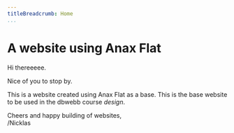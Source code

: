 ```yaml
---
titleBreadcrumb: Home
...
```

A website using Anax Flat
===============================

Hi thereeeee.

Nice of you to stop by.

This is a website created using Anax Flat as a base. This is the base website to be used in the dbwebb course *design*.

Cheers and happy building of websites,  
/Nicklas
